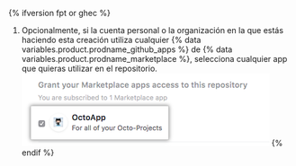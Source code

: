 {% ifversion fpt or ghec %}
1. Opcionalmente, si la cuenta personal o la organización en la que estás haciendo esta creación utiliza cualquier
{% data variables.product.prodname_github_apps %} de {% data variables.product.prodname_marketplace %}, selecciona cualquier app que quieras utilizar en el repositorio.
  ![Lista de las {% data variables.product.prodname_github_apps %} de {% data variables.product.prodname_marketplace %} en tu cuenta y opción para otorgar acceso](/assets/images/help/repository/create-repository-choose-marketplace-apps.png)
{% endif %}
